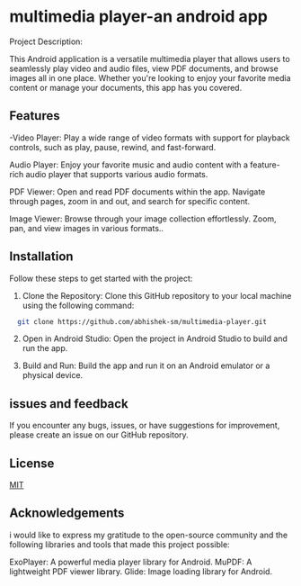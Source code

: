 
# multimedia player-an android app

Project Description:

This Android application is a versatile multimedia player that allows users to seamlessly play video and audio files, view PDF documents, and browse images all in one place. Whether you're looking to enjoy your favorite media content or manage your documents, this app has you covered.

















## Features

-Video Player: Play a wide range of video formats with support for playback controls, such as play, pause, rewind, and fast-forward.

Audio Player: Enjoy your favorite music and audio content with a feature-rich audio player that supports various audio formats.

PDF Viewer: Open and read PDF documents within the app. Navigate through pages, zoom in and out, and search for specific content.

Image Viewer: Browse through your image collection effortlessly. Zoom, pan, and view images in various formats..

## Installation

Follow these steps to get started with the project:

1. Clone the Repository: Clone this GitHub repository to your local machine using the following command:

```bash
  git clone https://github.com/abhishek-sm/multimedia-player.git

```
 2. Open in Android Studio: Open the project in Android Studio to build and run the app.

3. Build and Run: Build the app and run it on an Android emulator or a physical device.   
## issues and feedback

If you encounter any bugs, issues, or have suggestions for improvement, please create an issue on our GitHub repository.
## License

[MIT](https://choosealicense.com/licenses/mit/)


## Acknowledgements

i would like to express my gratitude to the open-source community and the following libraries and tools that made this project possible:

ExoPlayer: A powerful media player library for Android.
MuPDF: A lightweight PDF viewer library.
Glide: Image loading library for Android.

